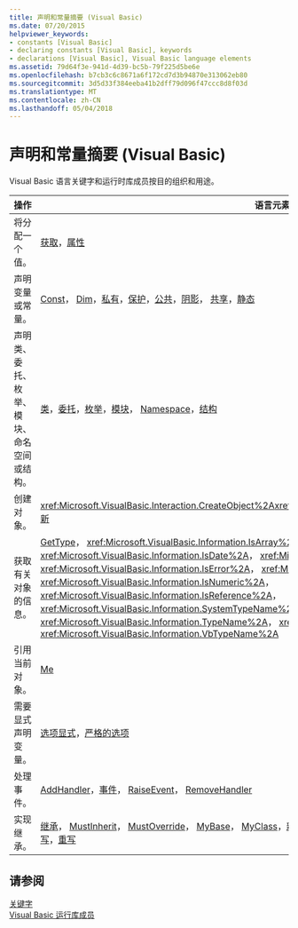 ```yaml
---
title: 声明和常量摘要 (Visual Basic)
ms.date: 07/20/2015
helpviewer_keywords:
- constants [Visual Basic]
- declaring constants [Visual Basic], keywords
- declarations [Visual Basic], Visual Basic language elements
ms.assetid: 79d64f3e-941d-4d39-bc5b-79f225d5be6e
ms.openlocfilehash: b7cb3c6c8671a6f172cd7d3b94870e313062eb80
ms.sourcegitcommit: 3d5d33f384eeba41b2dff79d096f47ccc8d8f03d
ms.translationtype: MT
ms.contentlocale: zh-CN
ms.lasthandoff: 05/04/2018
---
```

# <a name="declarations-and-constants-summary-visual-basic"></a>声明和常量摘要 (Visual Basic)
Visual Basic 语言关键字和运行时库成员按目的组织和用途。  
  
|操作|语言元素|  
|------------|----------------------|  
|将分配一个值。|[获取](../../../visual-basic/language-reference/statements/get-statement.md)，[属性](../../../visual-basic/language-reference/statements/property-statement.md)|  
|声明变量或常量。|[Const](../../../visual-basic/language-reference/statements/const-statement.md)， [Dim](../../../visual-basic/language-reference/statements/dim-statement.md)，[私有](../../../visual-basic/language-reference/modifiers/private.md)，[保护](../../../visual-basic/language-reference/modifiers/protected.md)，[公共](../../../visual-basic/language-reference/modifiers/public.md)，[阴影](../../../visual-basic/language-reference/modifiers/shadows.md)， [共享](../../../visual-basic/language-reference/modifiers/shared.md)，[静态](../../../visual-basic/language-reference/modifiers/static.md)|  
|声明类、 委托、 枚举、 模块、 命名空间或结构。|[类](../../../visual-basic/language-reference/statements/class-statement.md)，[委托](../../../visual-basic/language-reference/statements/delegate-statement.md)，[枚举](../../../visual-basic/language-reference/statements/enum-statement.md)，[模块](../../../visual-basic/language-reference/statements/module-statement.md)， [Namespace](../../../visual-basic/language-reference/statements/namespace-statement.md)，[结构](../../../visual-basic/language-reference/statements/structure-statement.md)|  
|创建对象。|<xref:Microsoft.VisualBasic.Interaction.CreateObject%2A><xref:Microsoft.VisualBasic.Interaction.GetObject%2A>，[新](../../../visual-basic/language-reference/operators/new-operator.md)|  
|获取有关对象的信息。|[GetType](../../../visual-basic/language-reference/operators/gettype-operator.md)， <xref:Microsoft.VisualBasic.Information.IsArray%2A>， <xref:Microsoft.VisualBasic.Information.IsDate%2A>， <xref:Microsoft.VisualBasic.Information.IsDBNull%2A>， <xref:Microsoft.VisualBasic.Information.IsError%2A>， <xref:Microsoft.VisualBasic.Information.IsNothing%2A>， <xref:Microsoft.VisualBasic.Information.IsNumeric%2A>， <xref:Microsoft.VisualBasic.Information.IsReference%2A>， <xref:Microsoft.VisualBasic.Information.SystemTypeName%2A>， <xref:Microsoft.VisualBasic.Information.TypeName%2A>， <xref:Microsoft.VisualBasic.Information.VarType%2A>， <xref:Microsoft.VisualBasic.Information.VbTypeName%2A>|  
|引用当前对象。|[Me](../../../visual-basic/programming-guide/program-structure/me-my-mybase-and-myclass.md)|  
|需要显式声明变量。|[选项显式](../../../visual-basic/language-reference/statements/option-explicit-statement.md)，[严格的选项](../../../visual-basic/language-reference/statements/option-strict-statement.md)|  
|处理事件。|[AddHandler](../../../visual-basic/language-reference/statements/addhandler-statement.md)，[事件](../../../visual-basic/language-reference/statements/event-statement.md)， [RaiseEvent](../../../visual-basic/language-reference/statements/raiseevent-statement.md)， [RemoveHandler](../../../visual-basic/language-reference/statements/removehandler-statement.md)|  
|实现继承。|[继承](../../../visual-basic/language-reference/statements/inherits-statement.md)， [MustInherit](../../../visual-basic/language-reference/modifiers/mustinherit.md)， [MustOverride](../../../visual-basic/language-reference/modifiers/mustoverride.md)， [MyBase](../../../visual-basic/programming-guide/language-features/objects-and-classes/inheritance-basics.md)， [MyClass](../../../visual-basic/programming-guide/language-features/objects-and-classes/inheritance-basics.md)，[新](../../../visual-basic/language-reference/operators/new-operator.md)，[NotInheritable](../../../visual-basic/language-reference/modifiers/notinheritable.md)， [NotOverridable](../../../visual-basic/language-reference/modifiers/notoverridable.md)，[重载](../../../visual-basic/language-reference/modifiers/overloads.md)，[可重写](../../../visual-basic/language-reference/modifiers/overridable.md)，[重写](../../../visual-basic/language-reference/modifiers/overrides.md)|  
  
## <a name="see-also"></a>请参阅  
 [关键字](../../../visual-basic/language-reference/keywords/index.md)  
 [Visual Basic 运行库成员](../../../visual-basic/language-reference/runtime-library-members.md)
